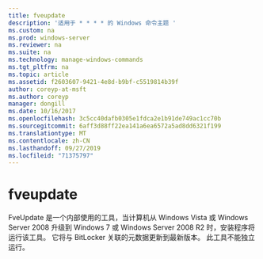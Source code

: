 ```yaml
---
title: fveupdate
description: '适用于 * * * * 的 Windows 命令主题 '
ms.custom: na
ms.prod: windows-server
ms.reviewer: na
ms.suite: na
ms.technology: manage-windows-commands
ms.tgt_pltfrm: na
ms.topic: article
ms.assetid: f2603607-9421-4e8d-b9bf-c5519814b39f
author: coreyp-at-msft
ms.author: coreyp
manager: dongill
ms.date: 10/16/2017
ms.openlocfilehash: 3c5cc40dafb0305e1fdca2e1b91de749ac1cc70b
ms.sourcegitcommit: 6aff3d88ff22ea141a6ea6572a5ad8dd6321f199
ms.translationtype: MT
ms.contentlocale: zh-CN
ms.lasthandoff: 09/27/2019
ms.locfileid: "71375797"
---
```

# <a name="fveupdate"></a>fveupdate



FveUpdate 是一个内部使用的工具，当计算机从 Windows Vista 或 Windows Server 2008 升级到 Windows 7 或 Windows Server 2008 R2 时，安装程序将运行该工具。 它将与 BitLocker 关联的元数据更新到最新版本。 此工具不能独立运行。
